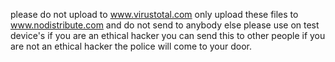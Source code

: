 please do not upload to www.virustotal.com only upload these files to www.nodistribute.com and do not send to anybody else please use on test device's if you are an ethical hacker you can send this to other people
 if you are not an ethical hacker the police will come to your door.
